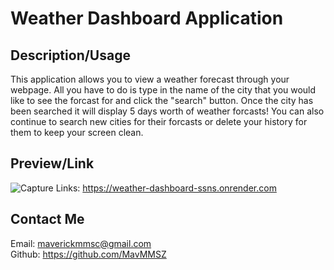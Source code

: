 # Weather Dashboard Application
## Description/Usage
This application allows you to view a weather forecast through your webpage. All you have to do is type in the name of the city that you would like to see the forcast for and click the "search" button. Once the city has been searched it will display 5 days worth of weather forcasts! You can also continue to search new cities for their forcasts or delete your history for them to keep your screen clean.
## Preview/Link
![Capture](https://github.com/user-attachments/assets/dde7ba01-c94f-4c3e-8318-b05057e2af25)
Links: https://weather-dashboard-ssns.onrender.com
## Contact Me
Email: maverickmmsc@gmail.com <br>
Github: https://github.com/MavMMSZ
